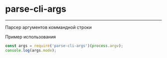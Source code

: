 # parse-cli-args
---
Парсер аргументов коммандной строки

Пример использования

```js
const args = require('parse-cli-args')(process.argv);
console.log(args.mode);
```
